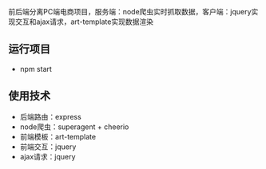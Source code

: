 前后端分离PC端电商项目，服务端：node爬虫实时抓取数据，客户端：jquery实现交互和ajax请求，art-template实现数据渲染

## 运行项目
- npm start

## 使用技术
- 后端路由：express
- node爬虫：superagent + cheerio
- 前端模板：art-template
- 前端交互：jquery
- ajax请求：jquery
